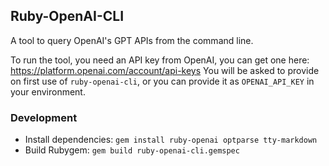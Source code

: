 ## Ruby-OpenAI-CLI

A tool to query OpenAI's GPT APIs from the command line.

To run the tool, you need an API key from OpenAI, you can get one here:
https://platform.openai.com/account/api-keys
You will be asked to provide on first use of `ruby-openai-cli`, or you can
provide it as `OPENAI_API_KEY` in your environment.

### Development

* Install dependencies: `gem install ruby-openai optparse tty-markdown`
* Build Rubygem: `gem build ruby-openai-cli.gemspec`
